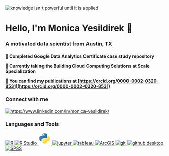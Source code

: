 <p align="left">
<img src="https://media-exp1.licdn.com/dms/image/C4D16AQGesAtxsw9CCw/profile-displaybackgroundimage-shrink_350_1400/0/1643402204917?e=1654128000&v=beta&t=YO89aWjVLmXh6T_UipBmbI9T8GqB1UHVdRGIFKZGZfo" alt="knowledge isn't powerful until it is applied" width="800" height="200"/> 
</p>

<h1 align="left">Hello, I'm Monica Yesildirek 👋 </h1>
<h3 align="left">A motivated data scientist from Austin, TX</h3>
<h4 align="left">

🔭 Completed Google Data Analytics Certificate case study repository

🌱 Currently taking the Building Cloud Computing Solutions at Scale Specialization

📝 You can find my publications at [https://orcid.org/0000-0002-0320-8531](https://orcid.org/0000-0002-0320-8531)
</h4>
<h3 align="left">Connect with me</h3>
<p align="left">
<a href="https://www.linkedin.com/in/monica-yesildirek/" target="blank"><img align="center" src="https://www.edigitalagency.com.au/wp-content/uploads/Linkedin-logo-png.png" alt="https://www.linkedin.com/in/monica-yesildirek/" height="30" width="120" /></a>
</p>

<h3 align="left">Languages and Tools</h3>
<p align="left"> 
<a href="https://cran.r-project.org/bin/windows/base/" target="blank">
<img src="https://www.r-project.org/logo/Rlogo.png" alt="R" width="48" height="38"/> </a>
<a href="https://www.rstudio.com/products/rstudio/download/" target="blank">
<img src="https://cdn.icon-icons.com/icons2/1381/PNG/512/rstudio_94807.png" alt="R Studio" width="40" height="40"/> </a>
<a href="https://www.python.org/downloads/" target="blank">
<img src="https://raw.githubusercontent.com/devicons/devicon/master/icons/python/python-original.svg" alt="python" width="40" height="40"/>  </a>
<a href="https://jupyter.org/" target="blank">
<img src="https://upload.wikimedia.org/wikipedia/commons/3/38/Jupyter_logo.svg" alt="jupyter" width="40" height="40"/>  </a>
<a href="https://www.tableau.com/products/cloud-bi" target="blank">
<img src="https://pbs.twimg.com/profile_images/1268207088683020288/d9agkn4h_400x400.jpg" alt="tableau" width="47" height="47"/>  </a>
<a href="https://www.esri.com/en-us/arcgis/products/arcgis-pro/overview">
<img src="https://upload.wikimedia.org/wikipedia/commons/thumb/d/df/ArcGIS_logo.png/600px-ArcGIS_logo.png?20200916120335" alt="ArcGIS" width="40" height="40"/> </a>
<a href="https://git-scm.com/">
<img src="https://www.vectorlogo.zone/logos/git-scm/git-scm-icon.svg" alt="git" alt="Git" width="40" height="40"/> </a>
<a href="https://desktop.github.com/">
<img src="https://upload.wikimedia.org/wikipedia/commons/thumb/a/ae/Github-desktop-logo-symbol.svg/1024px-Github-desktop-logo-symbol.svg.png" alt="github desktop" alt="Git" width="40" height="40"/> </a>
<a href="https://www.ibm.com/analytics/spss-statistics-software" target="blank">
<img src="https://upload.wikimedia.org/wikipedia/commons/thumb/e/ea/Logo_SPSS.png/640px-Logo_SPSS.png" alt="SPSS" width="40" height="40"/></a></p>

